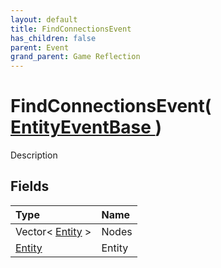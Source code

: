 ```yaml
---
layout: default
title: FindConnectionsEvent
has_children: false
parent: Event
grand_parent: Game Reflection
---
```

# FindConnectionsEvent( [ EntityEventBase ](/docs/game-reflection/events/entity_event_base) )
Description 

## Fields

| Type | Name |
|:-------------|:--------------|
| Vector< [Entity](/docs/game-reflection/classes/entity) > | Nodes |
| [Entity](/docs/game-reflection/classes/entity) | Entity |

